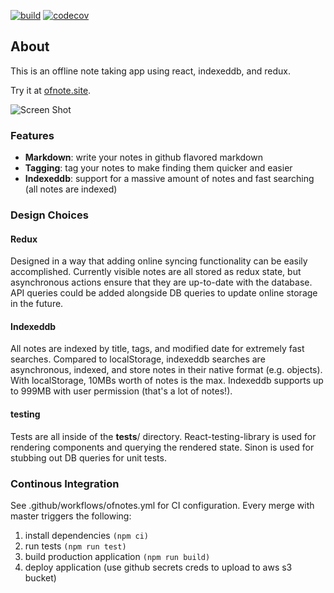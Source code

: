 [![build](https://github.com/jhackshaw/ofnotes/workflows/ofnotes/badge.svg)](https://github.com/jhackshaw/ofnotes/actions)
[![codecov](https://codecov.io/gh/jhackshaw/ofnotes/branch/master/graph/badge.svg)](https://codecov.io/gh/jhackshaw/ofnotes)

## About

This is an offline note taking app using react, indexeddb, and redux.

Try it at [ofnote.site](https://wwww.ofnote.site).


![Screen Shot](https://i.ibb.co/S7YG5fm/Screenshot-2019-11-04-React-App.png)


### Features

 - **Markdown**: write your notes in github flavored markdown
 - **Tagging**: tag your notes to make finding them quicker and easier
 - **Indexeddb**: support for a massive amount of notes and fast searching (all notes are indexed)


### Design Choices

#### Redux

Designed in a way that adding online syncing functionality can be easily accomplished. Currently visible notes are all stored as redux state, but asynchronous actions ensure that they are up-to-date with the database. API queries could be added alongside DB queries to update online storage in the future.

#### Indexeddb

All notes are indexed by title, tags, and modified date for extremely fast searches. Compared to localStorage, indexeddb searches are asynchronous, indexed, and store notes in their native format (e.g. objects). With localStorage, 10MBs worth of notes is the max. Indexeddb supports up to 999MB with user permission (that's a lot of notes!).

#### testing

Tests are all inside of the __tests__/ directory. React-testing-library is used for rendering components and querying the rendered state. Sinon is used for stubbing out DB queries for unit tests.

### Continous Integration

See .github/workflows/ofnotes.yml for CI configuration. Every merge with master triggers the following:

 1. install dependencies ```(npm ci)```
 2. run tests ```(npm run test)```
 3. build production application ```(npm run build)```
 4. deploy application (use github secrets creds to upload to aws s3 bucket)